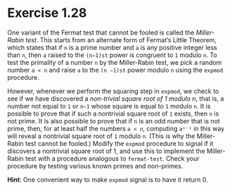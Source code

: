# Exercise 1.28

One variant of the Fermat test that cannot be fooled is called the *Miller-Rabin test*. This starts from an alternate form of Fermat’s Little Theorem, which states that if `n` is a prime number and `a` is any positive integer less than `n`, then `a` raised to the `(n−1)st` power is congruent to `1` modulo `n`. To test the primality of a number `n` by the Miller-Rabin test, we pick a random number `a < n` and raise `a` to the `(n −1)st` power modulo `n` using the `expmod` procedure. 

However, whenever we perform the squaring step in `expmod`, we check to see if we have discovered a *non-trivial square root of 1 modulo n*, that is, a number not equal to `1` or `n−1` whose square is equal to `1` modulo `n`. It is possible to prove that if such a nontrivial square root of `1` exists, then `n` is not prime. It is also possible to prove that if `n` is an odd number that is not prime, then, for at least half the numbers `a < n`, computing `aⁿ⁻¹` in this way will reveal a nontrivial square root of `1` modulo `n`. (This is why the Miller-Rabin test cannot be fooled.)  Modify the `expmod` procedure to signal if it discovers a nontrivial square root of 1, and use this to implement the Miller-Rabin test with a procedure analogous to `fermat-test`. Check your procedure by testing various known primes and non-primes.

**Hint**: One convenient way to make `expmod` signal is to have it return 0.